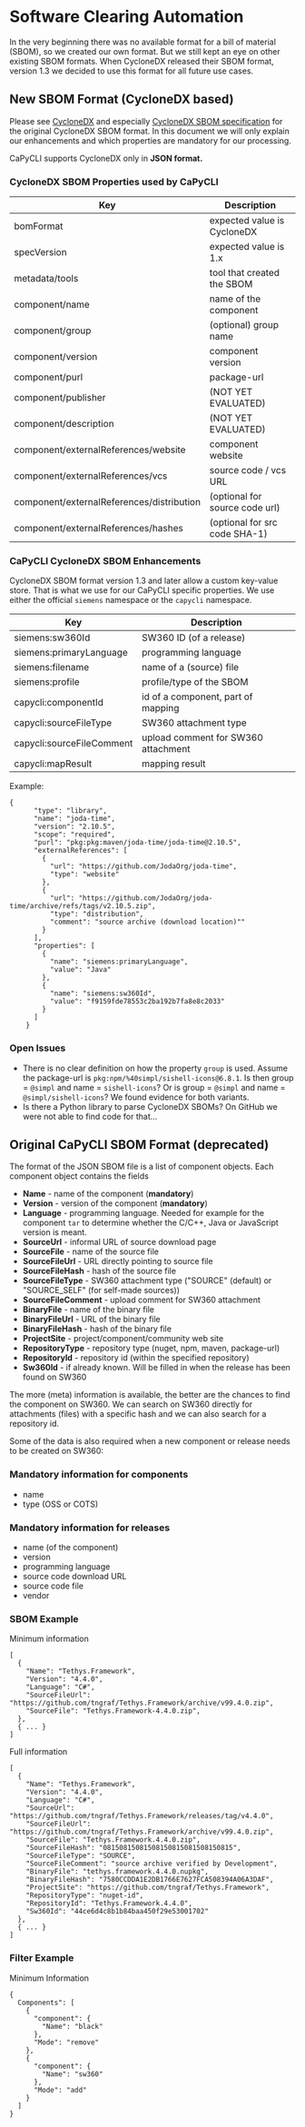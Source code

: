 <!--
# SPDX-FileCopyrightText: (c) 2018-2023 Siemens
# SPDX-License-Identifier: MIT
-->

# Software Clearing Automation

In the very beginning there was no available format for a bill of material (SBOM),
so we created our own format. But we still kept an eye on other existing SBOM
formats. When CycloneDX released their SBOM format, version 1.3 we decided to
use this format for all future use cases.

## New SBOM Format (CycloneDX based)

Please see [CycloneDX](https://github.com/CycloneDX) and especially
[CycloneDX SBOM specification](https://github.com/CycloneDX/specification) for the original
CycloneDX SBOM format. In this document we will only explain our enhancements and which properties
are mandatory for our processing.

CaPyCLI supports CycloneDX only in **JSON format.**

### CycloneDX SBOM Properties used by CaPyCLI

| Key                                        | Description                    |
| -------------------------------------------| ------------------------------ |
| bomFormat                                  | expected value is CycloneDX    |
| specVersion                                | expected value is 1.x          |
| metadata/tools                             | tool that created the SBOM     |
| component/name                             | name of the component          |
| component/group                            | (optional) group name          |
| component/version                          | component version              |
| component/purl                             | package-url                    |
| component/publisher                        | (NOT YET EVALUATED)            |
| component/description                      | (NOT YET EVALUATED)            |
| component/externalReferences/website       | component website              |
| component/externalReferences/vcs           | source code / vcs URL          |
| component/externalReferences/distribution  | (optional for source code url) |
| component/externalReferences/hashes        | (optional for src code SHA-1)  |

### CaPyCLI CycloneDX SBOM Enhancements

CycloneDX SBOM format version 1.3 and later allow a custom key-value store. That is
what we use for our CaPyCLI specific properties. We use either the official `siemens`
namespace or the `capycli` namespace.

| Key                       | Description                        |
| ------------------------- | ---------------------------------- |
| siemens:sw360Id           | SW360 ID (of a release)            |
| siemens:primaryLanguage   | programming language               |
| siemens:filename          | name of a (source) file            |
| siemens:profile           | profile/type of the SBOM           |
| capycli:componentId       | id of a component, part of mapping |
| capycli:sourceFileType    | SW360 attachment type              |
| capycli:sourceFileComment | upload comment for SW360 attachment|
| capycli:mapResult         | mapping result                     |

Example:

```code
{
      "type": "library",
      "name": "joda-time",
      "version": "2.10.5",
      "scope": "required",
      "purl": "pkg:pkg:maven/joda-time/joda-time@2.10.5",
      "externalReferences": [
        {
          "url": "https://github.com/JodaOrg/joda-time",
          "type": "website"
        },
        {
          "url": "https://github.com/JodaOrg/joda-time/archive/refs/tags/v2.10.5.zip",
          "type": "distribution",
          "comment": "source archive (download location)""
        }
      ],
      "properties": [
        {
          "name": "siemens:primaryLanguage",
          "value": "Java"
        },
        {
          "name": "siemens:sw360Id",
          "value": "f9159fde78553c2ba192b7fa8e8c2033"
        }
      ]
    }
```

### Open Issues

* There is no clear definition on how the property `group` is used.
  Assume the package-url is `pkg:npm/%40simpl/sishell-icons@6.8.1`.
  Is then group = `@simpl` and name = `sishell-icons`? Or is group = `@simpl`
  and name = `@simpl/sishell-icons`? We found evidence for both variants.
* Is there a Python library to parse CycloneDX SBOMs? On GitHub we were
  not able to find code for that...

## Original CaPyCLI SBOM Format (deprecated)

The format of the JSON SBOM file is a list of
component objects. Each component object contains
the fields

* **Name** - name of the component (**mandatory**)
* **Version** - version of the component (**mandatory**)
* **Language** - programming language. Needed for example for the component ```tar``` to
  determine whether the C/C++, Java or JavaScript version is meant.
* **SourceUrl** - informal URL of source download page
* **SourceFile** - name of the source file
* **SourceFileUrl** - URL directly pointing to source file
* **SourceFileHash** - hash of the source file
* **SourceFileType** - SW360 attachment type ("SOURCE" (default) or "SOURCE_SELF"
 (for self-made sources))
* **SourceFileComment** - upload comment for SW360 attachment
* **BinaryFile** - name of the binary file
* **BinaryFileUrl** - URL of the binary file
* **BinaryFileHash** - hash of the binary file
* **ProjectSite** - project/component/community web site
* **RepositoryType** - repository type (nuget, npm, maven, package-url)
* **RepositoryId** - repository id (within the specified repository)
* **Sw360Id** - if already known. Will be filled in when the release has been found on SW360

The more (meta) information is available, the better are the chances to find the component
on SW360. We can search on SW360 directly for attachments (files)
with a specific hash and we can also search for a repository id.

Some of the data is also required when a new component or release
needs to be created on SW360:

### Mandatory information for components

* name
* type (OSS or COTS)

### Mandatory information for releases

* name (of the component)
* version
* programming language
* source code download URL
* source code file
* vendor

### SBOM Example

Minimum information

```code
[
  {
    "Name": "Tethys.Framework",
    "Version": "4.4.0",
    "Language": "C#",
    "SourceFileUrl": "https://github.com/tngraf/Tethys.Framework/archive/v99.4.0.zip",
    "SourceFile": "Tethys.Framework-4.4.0.zip",
  },
  { ... }
]
```

Full information

```code
[
  {
    "Name": "Tethys.Framework",
    "Version": "4.4.0",
    "Language": "C#",
    "SourceUrl": "https://github.com/tngraf/Tethys.Framework/releases/tag/v4.4.0",
    "SourceFileUrl": "https://github.com/tngraf/Tethys.Framework/archive/v99.4.0.zip",
    "SourceFile": "Tethys.Framework.4.4.0.zip",
    "SourceFileHash": "08150815081508150815081508150815",
    "SourceFileType": "SOURCE",
    "SourceFileComment": "source archive verified by Development",
    "BinaryFile": "tethys.framework.4.4.0.nupkg",
    "BinaryFileHash": "7580CCDDA1E2DB1766E7627FCA508394A06A3DAF",
    "ProjectSite": "https://github.com/tngraf/Tethys.Framework",
    "RepositoryType": "nuget-id",
    "RepositoryId": "Tethys.Framework.4.4.0",
    "Sw360Id": "44ce6d4c8b1b84baa450f29e53001702"
  },
  { ... }
]
```

### Filter Example

Minimum Information

```code
{
  Components": [
    {
      "component": {
        "Name": "black"
      },
      "Mode": "remove"
    },
    {
      "component": {
        "Name": "sw360"
      },
      "Mode": "add"
    }
  ]
}
```
